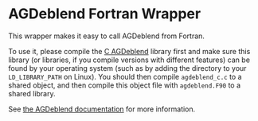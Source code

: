 # AGDeblend Fortran Wrapper

This wrapper makes it easy to call AGDeblend from Fortran.

To use it, please compile the [C AGDeblend](https://github.com/ar4/agdeblend) library first and make sure this library (or libraries, if you compile versions with different features) can be found by your operating system (such as by adding the directory to your `LD_LIBRARY_PATH` on Linux). You should then compile `agdeblend_c.c` to a shared object, and then compile this object file with `agdeblend.F90` to a shared library.

See [the AGDeblend documentation](https://ausargeo.pages.dev/agdeblend) for more information.
